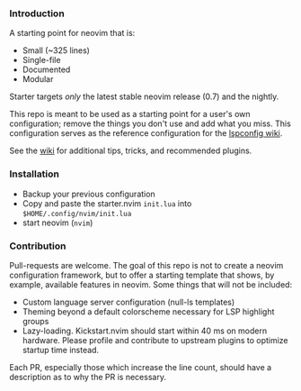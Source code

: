### Introduction

A starting point for neovim that is:

* Small (~325 lines)
* Single-file
* Documented
* Modular

Starter targets *only* the latest stable neovim release (0.7) and the nightly.

This repo is meant to be used as a starting point for a user's own configuration; remove the things you don't use and add what you miss. This configuration serves as the reference configuration for the [lspconfig wiki](https://github.com/neovim/nvim-lspconfig/wiki).

See the [wiki](https://github.com/mjlbach/starter.nvim/wiki) for additional tips, tricks, and recommended plugins.

### Installation
* Backup your previous configuration
* Copy and paste the starter.nvim `init.lua` into `$HOME/.config/nvim/init.lua`
* start neovim (`nvim`)

### Contribution

Pull-requests are welcome. The goal of this repo is not to create a neovim configuration framework, but to offer a starting template that shows, by example, available features in neovim. Some things that will not be included:

* Custom language server configuration (null-ls templates)
* Theming beyond a default colorscheme necessary for LSP highlight groups
* Lazy-loading. Kickstart.nvim should start within 40 ms on modern hardware. Please profile and contribute to upstream plugins to optimize startup time instead.

Each PR, especially those which increase the line count, should have a description as to why the PR is necessary.
